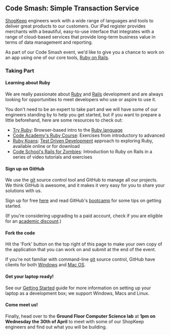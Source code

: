 ## Code Smash: Simple Transaction Service

[ShopKeep][shopkeep] engineers work with a wide range of languages and tools to deliver
great products to our customers. Our iPad register provides merchants with a
beautiful, easy-to-use interface that integrates with a range of cloud-based
services that provide long-term business value in terms of data management and
reporting.

As part of our Code Smash event, we'd like to give you a chance to work on an
app using one of our core tools, [Ruby on Rails][rails].

### Taking Part

#### Learning about Ruby

We are really passionate about [Ruby][ruby] and [Rails][rails] development and
are always looking for opportunities to meet developers who use or aspire to use it.

You don't need to be an expert to take part and we will have some of our
engineers standing by to help you get started, but if you want to prepare a
little beforehand, here are some resources to check out:

- [Try Ruby][tryruby]: Browser-based intro to the [Ruby language][ruby]
- [Code Academy's Ruby Course][codeacademy]: Exercises from introductory to advanced
- [Ruby Koans][rubykoans]: [Test Driven Development][tdd] approach to exploring Ruby, available online or for download
- [Code School's Rails for Zombies][railsforzombies]: Introduction to Ruby on Rails in a series of video tutorials and exercises

#### Sign up on GitHub

We use the [git][git] source control tool and GitHub to manage all our projects.
We think GitHub is awesome, and it makes it very easy for you to share your solutions with us.

Sign up for free [here][github-signup] and read GitHub's [bootcamp][github-bootcamp]
for some tips on getting started.

(If you're considering upgrading to a paid account, check if you are  eligible for an [academic discount][github-academic-signup].)

#### Fork the code

Hit the 'Fork' button on the top right of this page to make your
own copy of the application that you can work on and submit at the end of
 the event.

If you're not familiar with command-line [git][git] source control,
 GitHub have clients for both [Windows][github-windows] and [Mac OS][github-mac].

#### Get your laptop ready!

See our [Getting Started](doc/GETTING_STARTED.md) guide for more information
on setting up your laptop as a development box; we support Windows, Macs and Linux.

#### Come meet us!

Finally, head over to the **Ground Floor Computer Science lab** at **1pm on Wednesday
the 30th of April** to meet with some of our ShopKeep engineers and find out what you
will be building.

[shopkeep]: http://www.shopkeep.com  'ShopKeep POS'

[ruby]: https://www.ruby-lang.org 'Ruby Programming Language'
[rails]: http://rubyonrails.org 'Ruby on Rails'

[tryruby]: http://tryruby.org 'Try Ruby'
[rubykoans]: http://rubykoans.com 'Ruby Koans'
[codeacademy]: http://www.codecademy.com/tracks/ruby 'Learn Ruby Programming'
[railsforzombies]: http://railsforzombies.org 'Rails for Zombies'

[git]: http://git-scm.com  'Git source control'
[github-signup]: https://github.com/join 'Join GitHub'
[github-academic-signup]: https://education.github.com 'GitHub Education'

[github-bootcamp]: https://help.github.com/categories/54/articles 'GitHub Bootcamp'
[github-windows]: https://windows.github.com 'GitHub for Windows'
[github-mac]: https://mac.github.com 'GitHub for Mac'

[rvm]: http://rvm.io 'Ruby Version Manager'
[tdd]: http://c2.com/cgi/wiki?TestDrivenDevelopment 'Test Driven Development'
[vagrant]: http://www.vagrantup.com 'Vagrant'
[virtualbox]: https://www.virtualbox.org 'VirtualBox'
